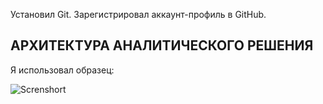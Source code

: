 Установил Git. Зарегистрировал аккаунт-профиль в GitHub.

## АРХИТЕКТУРА АНАЛИТИЧЕСКОГО РЕШЕНИЯ

Я использовал образец:

![Screnshort](https://github.com/brrndalex/Training/blob/main/Архитектура.png)
